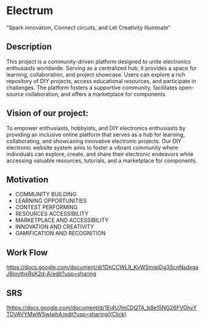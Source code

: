 # Electrum
 “Spark innovation, Connect circuits, and Let Creativity illuminate”

 ## Description 
 This project is a community-driven platform designed to unite electronics enthusiasts worldwide. Serving as a centralized hub, it provides a space for learning, collaboration, and project showcase. Users can explore a rich repository of DIY projects, access educational resources, and participate in challenges. The platform fosters a supportive community, facilitates open-source collaboration, and offers a marketplace for components.

## Vision of our project:
To empower enthusiasts, hobbyists, and DIY electronics enthusiasts by providing an inclusive online platform that serves as a hub for learning, collaborating, and showcasing innovative electronic projects. Our DIY electronic website system aims to foster a vibrant community where individuals can explore, create, and share their electronic endeavors while accessing valuable resources, tutorials, and a marketplace for components.

## Motivation
* COMMUNITY BUILDING
* LEARNING OPPORTUNITIES
* CONTEST PERFORMING
* RESOURCES ACCESSIBILITY
* MARKETPLACE AND ACCESSIBILITY
* INNOVATION AND CREATIVITY
* GAMIFICATION AND RECOGNITION

## Work Flow 
https://docs.google.com/document/d/1DhCCWL9_KvWSmqjiDg3ScnNsdxgaJ8iovthxRsK2d-A/edit?usp=sharing 

## SRS
[https://docs.google.com/document/d/1Ei4U7mCDQTA_b8e15NG26FVGhyYTDVAVYMwWSwIajhA/edit?usp=sharing](Click)

